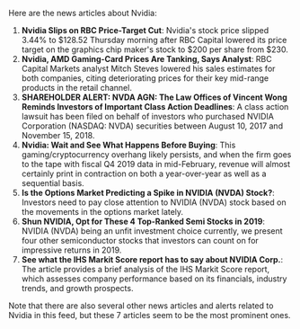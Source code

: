 Here are the news articles about Nvidia:

1. **Nvidia Slips on RBC Price-Target Cut**: Nvidia's stock price slipped 3.44% to $128.52 Thursday morning after RBC Capital lowered its price target on the graphics chip maker's stock to $200 per share from $230.
2. **Nvidia, AMD Gaming-Card Prices Are Tanking, Says Analyst**: RBC Capital Markets analyst Mitch Steves lowered his sales estimates for both companies, citing deteriorating prices for their key mid-range products in the retail channel.
3. **SHAREHOLDER ALERT: NVDA AGN: The Law Offices of Vincent Wong Reminds Investors of Important Class Action Deadlines**: A class action lawsuit has been filed on behalf of investors who purchased NVIDIA Corporation (NASDAQ: NVDA) securities between August 10, 2017 and November 15, 2018.
4. **Nvidia: Wait and See What Happens Before Buying**: This gaming/cryptocurrency overhang likely persists, and when the firm goes to the tape with fiscal Q4 2019 data in mid-February, revenue will almost certainly print in contraction on both a year-over-year as well as a sequential basis.
5. **Is the Options Market Predicting a Spike in NVIDIA (NVDA) Stock?**: Investors need to pay close attention to NVIDIA (NVDA) stock based on the movements in the options market lately.
6. **Shun NVIDIA, Opt for These 4 Top-Ranked Semi Stocks in 2019**: NVIDIA (NVDA) being an unfit investment choice currently, we present four other semiconductor stocks that investors can count on for impressive returns in 2019.
7. **See what the IHS Markit Score report has to say about NVIDIA Corp.**: The article provides a brief analysis of the IHS Markit Score report, which assesses company performance based on its financials, industry trends, and growth prospects.

Note that there are also several other news articles and alerts related to Nvidia in this feed, but these 7 articles seem to be the most prominent ones.